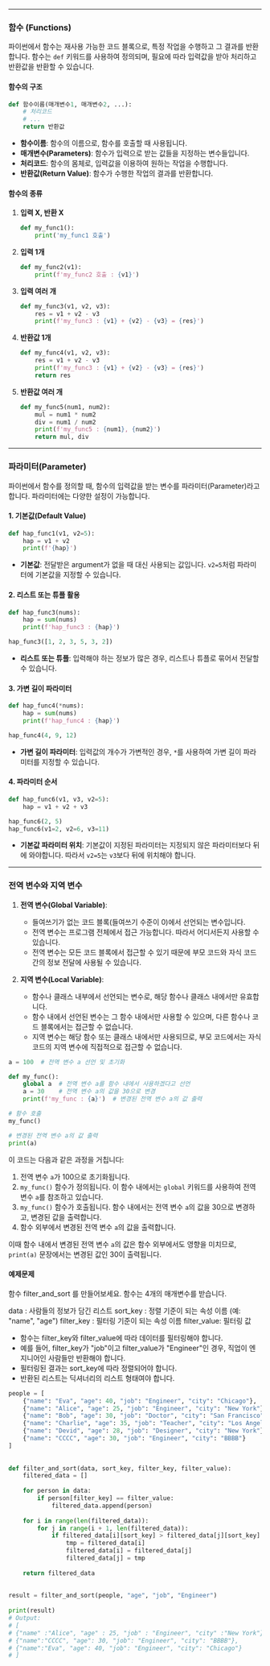 
---
### 함수 (Functions) 

파이썬에서 함수는 재사용 가능한 코드 블록으로, 특정 작업을 수행하고 그 결과를 반환합니다. 함수는 `def` 키워드를 사용하여 정의되며, 필요에 따라 입력값을 받아 처리하고 반환값을 반환할 수 있습니다.

#### 함수의 구조
```python
def 함수이름(매개변수1, 매개변수2, ...):
    # 처리코드
    # ...
    return 반환값
```

- **함수이름**: 함수의 이름으로, 함수를 호출할 때 사용됩니다.
- **매개변수(Parameters)**: 함수가 입력으로 받는 값들을 지정하는 변수들입니다.
- **처리코드**: 함수의 몸체로, 입력값을 이용하여 원하는 작업을 수행합니다.
- **반환값(Return Value)**: 함수가 수행한 작업의 결과를 반환합니다.

#### 함수의 종류

1. **입력 X, 반환 X**
   ```python
   def my_func1():
       print('my_func1 호출')
   ```

2. **입력 1개**
   ```python
   def my_func2(v1):
       print(f'my_func2 호출 : {v1}')
   ```

3. **입력 여러 개**
   ```python
   def my_func3(v1, v2, v3):
       res = v1 + v2 - v3
       print(f'my_func3 : {v1} + {v2} - {v3} = {res}')
   ```

4. **반환값 1개**
   ```python
   def my_func4(v1, v2, v3):
       res = v1 + v2 - v3
       print(f'my_func3 : {v1} + {v2} - {v3} = {res}')
       return res
   ```

5. **반환값 여러 개**
   ```python
   def my_func5(num1, num2):
       mul = num1 * num2
       div = num1 / num2
       print(f'my_func5 : {num1}, {num2}')
       return mul, div
   ```

---
### 파라미터(Parameter)

파이썬에서 함수를 정의할 때, 함수의 입력값을 받는 변수를 파라미터(Parameter)라고 합니다. 파라미터에는 다양한 설정이 가능합니다.

#### 1. 기본값(Default Value)
```python
def hap_func1(v1, v2=5):
    hap = v1 + v2
    print(f'{hap}')
```


- **기본값**: 전달받은 argument가 없을 때 대신 사용되는 값입니다. `v2=5`처럼 파라미터에 기본값을 지정할 수 있습니다.

#### 2. 리스트 또는 튜플 활용
```python
def hap_func3(nums):
    hap = sum(nums)
    print(f'hap_func3 : {hap}')

hap_func3([1, 2, 3, 5, 3, 2])
```
- **리스트 또는 튜플**: 입력해야 하는 정보가 많은 경우, 리스트나 튜플로 묶어서 전달할 수 있습니다.

#### 3. 가변 길이 파라미터
```python
def hap_func4(*nums):
    hap = sum(nums)
    print(f'hap_func4 : {hap}')

hap_func4(4, 9, 12)
```
- **가변 길이 파라미터**: 입력값의 개수가 가변적인 경우, `*`를 사용하여 가변 길이 파라미터를 지정할 수 있습니다.

#### 4. 파라미터 순서
```python
def hap_func6(v1, v3, v2=5):
    hap = v1 + v2 + v3

hap_func6(2, 5)
hap_func6(v1=2, v2=6, v3=11)
```
- **기본값 파라미터 위치**: 기본값이 지정된 파라미터는 지정되지 않은 파라미터보다 뒤에 와야합니다. 따라서 `v2=5`는 `v3`보다 뒤에 위치해야 합니다.

---

### 전역 변수와 지역 변수

1. **전역 변수(Global Variable)**:
   - 들여쓰기가 없는 코드 블록(들여쓰기 수준이 0)에서 선언되는 변수입니다.
   - 전역 변수는 프로그램 전체에서 접근 가능합니다. 따라서 어디서든지 사용할 수 있습니다.
   - 전역 변수는 모든 코드 블록에서 접근할 수 있기 때문에 부모 코드와 자식 코드 간의 정보 전달에 사용될 수 있습니다.

2. **지역 변수(Local Variable)**:
   - 함수나 클래스 내부에서 선언되는 변수로, 해당 함수나 클래스 내에서만 유효합니다.
   - 함수 내에서 선언된 변수는 그 함수 내에서만 사용할 수 있으며, 다른 함수나 코드 블록에서는 접근할 수 없습니다.
   - 지역 변수는 해당 함수 또는 클래스 내에서만 사용되므로, 부모 코드에서는 자식 코드의 지역 변수에 직접적으로 접근할 수 없습니다.

```python
a = 100  # 전역 변수 a 선언 및 초기화

def my_func():
    global a  # 전역 변수 a를 함수 내에서 사용하겠다고 선언
    a = 30    # 전역 변수 a의 값을 30으로 변경
    print(f'my_func : {a}')  # 변경된 전역 변수 a의 값 출력

# 함수 호출
my_func()

# 변경된 전역 변수 a의 값 출력
print(a)
```

이 코드는 다음과 같은 과정을 거칩니다:

1. 전역 변수 `a`가 100으로 초기화됩니다.
2. `my_func()` 함수가 정의됩니다. 이 함수 내에서는 `global` 키워드를 사용하여 전역 변수 `a`를 참조하고 있습니다.
3. `my_func()` 함수가 호출됩니다. 함수 내에서는 전역 변수 `a`의 값을 30으로 변경하고, 변경된 값을 출력합니다.
4. 함수 외부에서 변경된 전역 변수 `a`의 값을 출력합니다.

이때 함수 내에서 변경된 전역 변수 `a`의 값은 함수 외부에서도 영향을 미치므로, `print(a)` 문장에서는 변경된 값인 30이 출력됩니다.


#### 예제문제

함수 filter_and_sort 를 만들어보세요.
함수는 4개의 매개변수를 받습니다.

data : 사람들의 정보가 담긴 리스트
sort_key : 정렬 기준이 되는 속성 이름 (예: "name", "age")
filter_key : 필터링 기준이 되는 속성 이름
filter_value: 필터링 값

- 함수는 filter_key와 filter_value에 따라 데이터를 필터링해야 합니다.
- 예를 들어, filter_key가 "job"이고 filter_value가 "Engineer"인 경우, 직업이 엔지니어인 사람들만 반환해야 합니다.
- 필터링된 결과는 sort_key에 따라 정렬되어야 합니다.
- 반환된 리스트는 딕셔너리의 리스트 형태여야 합니다.

```python
people = [  
    {"name": "Eva", "age": 40, "job": "Engineer", "city": "Chicago"},  
    {"name": "Alice", "age": 25, "job": "Engineer", "city": "New York"},  
    {"name": "Bob", "age": 30, "job": "Doctor", "city": "San Francisco"},  
    {"name": "Charlie", "age": 35, "job": "Teacher", "city": "Los Angeles"},  
    {"name": "Devid", "age": 28, "job": "Designer", "city": "New York"},  
    {"name": "CCCC", "age": 30, "job": "Engineer", "city": "BBBB"}  
]  
  
  
def filter_and_sort(data, sort_key, filter_key, filter_value):  
    filtered_data = []  
  
    for person in data:  
        if person[filter_key] == filter_value:  
            filtered_data.append(person)  
  
    for i in range(len(filtered_data)):  
        for j in range(i + 1, len(filtered_data)):  
            if filtered_data[i][sort_key] > filtered_data[j][sort_key]:  
                tmp = filtered_data[i]  
                filtered_data[i] = filtered_data[j]  
                filtered_data[j] = tmp  
  
    return filtered_data  
  
  
result = filter_and_sort(people, "age", "job", "Engineer")  
  
print(result)  
# Output:  
# [  
# {"name" :"Alice", "age" : 25, "job" : "Engineer", "city" :"New York"},  
# {"name":"CCCC", "age": 30, "job": "Engineer", "city": "BBBB"},  
# {"name":"Eva", "age": 40, "job": "Engineer", "city": "Chicago"}  
# ]
```